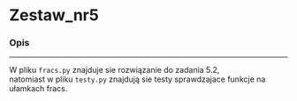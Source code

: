 # Zestaw_nr5

### Opis

---
W pliku `fracs.py` znajduje sie rozwiązanie do zadania 5.2, <br>
natomiast w pliku `testy.py` znajdują sie testy sprawdzajace funkcje na ułamkach fracs. <br>  
